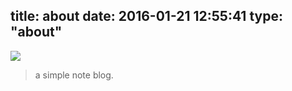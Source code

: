 title: about
date: 2016-01-21 12:55:41
type: "about"
---
![](http://7xqdqt.com1.z0.glb.clouddn.com/2016%2F01%2F27%2F3kYUTOa.jpg)

> a simple note blog.


